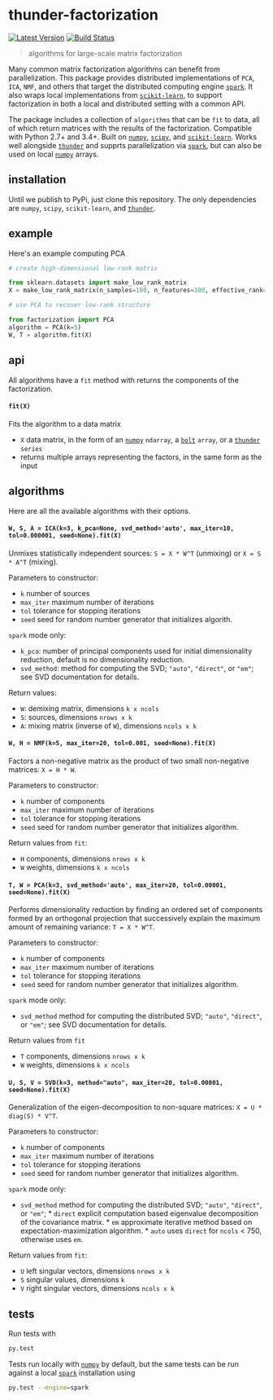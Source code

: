 # thunder-factorization

[![Latest Version](https://img.shields.io/pypi/v/thunder-factorization.svg?style=flat-square)](https://pypi.python.org/pypi/thunder-factorization)
[![Build Status](https://img.shields.io/travis/thunder-project/thunder-factorization/master.svg?style=flat-square)](https://travis-ci.org/thunder-project/thunder-factorization) 

> algorithms for large-scale matrix factorization

Many common matrix factorization algorithms can benefit from parallelization. This package provides distributed implementations of `PCA`, `ICA`, `NMF`, and others that target the distributed computing engine [`spark`](https://github.com/apache/spark). It also wraps local implementations from [`scikit-learn`](https://github.com/scikit-learn/scikit-learn), to support factorization in both a local and distributed setting with a common API.

The package includes a collection of `algorithms` that can be `fit` to data, all of which return matrices with the results of the factorization. Compatible with Python 2.7+ and 3.4+. Built on [`numpy`](https://github.com/numpy/numpy), [`scipy`](https://github.com/scipy/scipy), and [`scikit-learn`](https://github.com/scikit-learn/scikit-learn). Works well alongside [`thunder`](https://github.com/thunder-project/thunder) and supprts parallelization via [`spark`](https://github.com/apache/spark), but can also be used on local [`numpy`](https://github.com/numpy/numpy) arrays.

## installation
Until we publish to PyPi, just clone this repository. The only dependencies are `numpy`, `scipy`, `scikit-learn`, and [`thunder`](https://github.com/thunder-project/thunder).

## example

Here's an example computing PCA

```python
# create high-dimensional low-rank matrix

from sklearn.datasets import make_low_rank_matrix
X = make_low_rank_matrix(n_samples=100, n_features=100, effective_rank=5)

# use PCA to recover low-rank structure

from factorization import PCA
algorithm = PCA(k=5)
W, T = algorithm.fit(X)
```

## api

All algorithms have a `fit` method with returns the components of the factorization.

#### `fit(X)`

Fits the algorithm to a data matrix
- `X` data matrix, in the form of an [`numpy`](https://github.com/numpy/numpy) `ndarray`, a [`bolt`](https://github.com/bolt-project/bolt) `array`, or a [`thunder`](https://github.com/thunder-project/thunder) `series`
- returns multiple arrays representing the factors, in the same form as the input

## algorithms

Here are all the available algorithms with their options.

#### `W, S, A = ICA(k=3, k_pca=None, svd_method='auto', max_iter=10, tol=0.000001, seed=None).fit(X)`
Unmixes statistically independent sources: `S = X * W^T` (unmixing) or `X = S * A^T` (mixing).

Parameters to constructor:
- `k` number of sources
- `max_iter` maximum number of iterations
- `tol` tolerance for stopping iterations
- `seed` seed for random number generator that initializes algorith.

`spark` mode only:
- `k_pca`: number of principal components used for initial dimensionality reduction,
   default is no dimensionality reduction.
- `svd_method`: method for computing the SVD; `"auto"`, `"direct"`, or `"em"`; see
   SVD documentation for details.

Return values:
- `W`: demixing matrix, dimensions `k x ncols`
- `S`: sources, dimensions `nrows x k`
- `A`: mixing matrix (inverse of `W`), dimensions `ncols x k`

#### `W, H = NMF(k=5, max_iter=20, tol=0.001, seed=None).fit(X)`
Factors a non-negative matrix as the product of two small non-negative matrices: `X = H * W`.

Parameters to constructor:
- `k` number of components
- `max_iter` maximum number of iterations
- `tol` tolerance for stopping iterations
- `seed` seed for random number generator that initializes algorithm.

Return values from `fit`:
- `H` components, dimensions `nrows x k`
- `W` weights, dimensions `k x ncols`

#### `T, W = PCA(k=3, svd_method='auto', max_iter=20, tol=0.00001, seed=None).fit(X)`
Performs dimensionality reduction by finding an ordered set of components formed by an orthogonal projection
that successively explain the maximum amount of remaining variance: `T = X * W^T`.

Parameters to constructor:
- `k` number of components
- `max_iter` maximum number of iterations
- `tol` tolerance for stopping iterations
- `seed` seed for random number generator that initializes algorithm.

`spark` mode only:
- `svd_method` method for computing the distributed SVD; `"auto"`, `"direct"`, or `"em"`; see
   SVD documentation for details.

Return values from `fit`
- `T` components, dimensions `nrows x k`
- `W` weights, dimensions `k x ncols`


#### `U, S, V = SVD(k=3, method="auto", max_iter=20, tol=0.00001, seed=None).fit(X)`
Generalization of the eigen-decomposition to non-square matrices: `X = U * diag(S) * V^T`.

Parameters to constructor:
- `k` number of components
- `max_iter` maximum number of iterations
- `tol` tolerance for stopping iterations
- `seed` seed for random number generator that initializes algorithm.

`spark` mode only:
- `svd_method` method for computing the distributed SVD; `"auto"`, `"direct"`, or `"em"`;
      * `direct` explicit computation based eigenvalue decomposition of the covariance matrix.
      * `em` approximate iterative method based on expectation-maximization algorithm.
      * `auto` uses `direct` for `ncols` < 750, otherwise uses `em`.

Return values from `fit`:
- `U` left singular vectors, dimensions `nrows x k`
- `S` singular values, dimensions `k`
- `V` right singular vectors, dimensions `ncols x k`

## tests

Run tests with 

```bash
py.test
```

Tests run locally with [`numpy`](https://github.com/numpy/numpy) by default, but the same tests can be run against a local [`spark`](https://github.com/apache/spark) installation using

```bash
py.test --engine=spark
```
